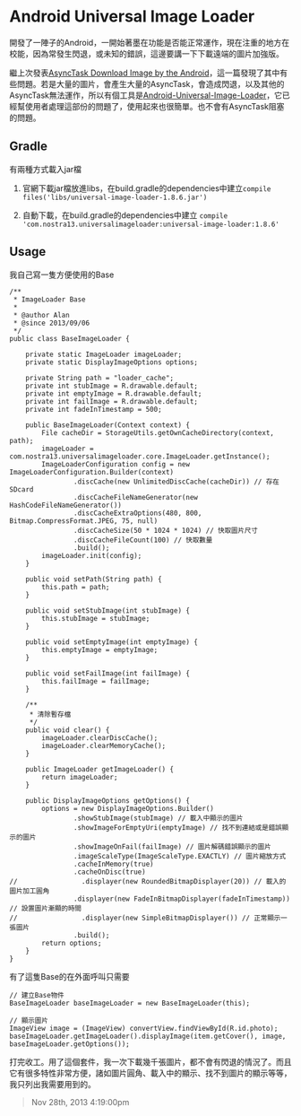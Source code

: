 # Android Universal Image Loader

開發了一陣子的Android，一開始著墨在功能是否能正常運作，現在注重的地方在校能，因為常發生閃退，或未知的錯誤，這邊要講一下下載遠端的圖片加強版。

繼上次發表[AsyncTask Download Image by the Android][1]，這一篇發現了其中有些問題。若是大量的圖片，會產生大量的AsyncTask，會造成閃退，以及其他的AsyncTask無法運作，所以有個工具是[Android-Universal-Image-Loader][2]，它已經幫使用者處理這部份的問題了，使用起來也很簡單。也不會有AsyncTask阻塞的問題。

## Gradle

有兩種方式載入jar檔

1. 官網下載jar檔放進libs，在build.gradle的dependencies中建立`compile files('libs/universal-image-loader-1.8.6.jar')`

2. 自動下載，在build.gradle的dependencies中建立 `compile 'com.nostra13.universalimageloader:universal-image-loader:1.8.6'`

## Usage

我自己寫一隻方便使用的Base
	
	/**
	 * ImageLoader Base
	 *
	 * @author Alan
	 * @since 2013/09/06
	 */
	public class BaseImageLoader {
	
	    private static ImageLoader imageLoader;
	    private static DisplayImageOptions options;
	
	    private String path = "loader_cache";
	    private int stubImage = R.drawable.default;
	    private int emptyImage = R.drawable.default;
	    private int failImage = R.drawable.default;
	    private int fadeInTimestamp = 500;
	
	    public BaseImageLoader(Context context) {
	        File cacheDir = StorageUtils.getOwnCacheDirectory(context, path);
	        imageLoader = com.nostra13.universalimageloader.core.ImageLoader.getInstance();
	        ImageLoaderConfiguration config = new ImageLoaderConfiguration.Builder(context)
	                .discCache(new UnlimitedDiscCache(cacheDir)) // 存在SDcard
	                .discCacheFileNameGenerator(new HashCodeFileNameGenerator())
	                .discCacheExtraOptions(480, 800, Bitmap.CompressFormat.JPEG, 75, null)
	                .discCacheSize(50 * 1024 * 1024) // 快取圖片尺寸
	                .discCacheFileCount(100) // 快取數量
	                .build();
	        imageLoader.init(config);
	    }
	
	    public void setPath(String path) {
	        this.path = path;
	    }
	
	    public void setStubImage(int stubImage) {
	        this.stubImage = stubImage;
	    }
	
	    public void setEmptyImage(int emptyImage) {
	        this.emptyImage = emptyImage;
	    }
	
	    public void setFailImage(int failImage) {
	        this.failImage = failImage;
	    }
	
	    /**
	     * 清除暫存檔
	     */
	    public void clear() {
	        imageLoader.clearDiscCache();
	        imageLoader.clearMemoryCache();
	    }
	
	    public ImageLoader getImageLoader() {
	        return imageLoader;
	    }
	
	    public DisplayImageOptions getOptions() {
	        options = new DisplayImageOptions.Builder()
	                .showStubImage(stubImage) // 載入中顯示的圖片
	                .showImageForEmptyUri(emptyImage) // 找不到連結或是錯誤顯示的圖片
	                .showImageOnFail(failImage) // 圖片解碼錯誤顯示的圖片
	                .imageScaleType(ImageScaleType.EXACTLY) // 圖片縮放方式
	                .cacheInMemory(true)
	                .cacheOnDisc(true)
	//                .displayer(new RoundedBitmapDisplayer(20)) // 載入的圖片加工圓角
	                .displayer(new FadeInBitmapDisplayer(fadeInTimestamp)) // 設置圖片漸顯的時間
	//                .displayer(new SimpleBitmapDisplayer()) // 正常顯示一張圖片
	                .build();
	        return options;
	    }
	}

有了這隻Base的在外面呼叫只需要

	// 建立Base物件
    BaseImageLoader baseImageLoader = new BaseImageLoader(this);

	// 顯示圖片
	ImageView image = (ImageView) convertView.findViewById(R.id.photo);
	baseImageLoader.getImageLoader().displayImage(item.getCover(), image, baseImageLoader.getOptions());

打完收工。用了這個套件，我一次下載幾千張圖片，都不會有閃退的情況了。而且它有很多特性非常方便，諸如圖片圓角、載入中的顯示、找不到圖片的顯示等等，我只列出我需要用到的。

[1]: /post/94171840648/asynctask-download-image-by-the-android
[2]: https://github.com/nostra13/Android-Universal-Image-Loader

> Nov 28th, 2013 4:19:00pm
